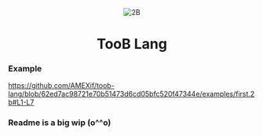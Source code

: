 <div align="center">
  <img src="https://user-images.githubusercontent.com/67397386/200191978-10bcf1f7-4e6e-4c88-9360-162dfd9883a9.gif" alt="2B">
  <h1>TooB Lang</h1>
</div>

### Example
https://github.com/AMEXif/toob-lang/blob/62ed7ac98721e70b51473d6cd05bfc520f47344e/examples/first.2b#L1-L7

### Readme is a big wip (o^^o)
